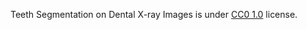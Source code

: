 Teeth Segmentation on Dental X-ray Images is under [CC0 1.0](https://creativecommons.org/publicdomain/zero/1.0/) license.